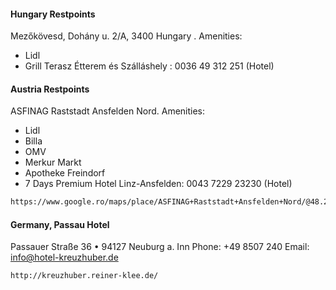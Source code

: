 #### Hungary Restpoints
Mezőkövesd, Dohány u. 2/A, 3400 Hungary . Amenities:
* Lidl
* Grill Terasz Étterem és Szálláshely : 0036 49 312 251 (Hotel)

#### Austria Restpoints
ASFINAG Raststadt Ansfelden Nord. Amenities:
* Lidl
* Billa
* OMV
* Merkur Markt
* Apotheke Freindorf
* 7 Days Premium Hotel Linz-Ansfelden: 0043 7229 23230 (Hotel)

```html
https://www.google.ro/maps/place/ASFINAG+Raststadt+Ansfelden+Nord/@48.2136191,14.2786914,17z/data=!3m1!4b1!4m5!3m4!1s0x47739582aa21e2b9:0xe54e6b319467e9e2!8m2!3d48.2136155!4d14.2808801
```
#### Germany, Passau Hotel
Passauer Straße 36 • 94127 Neuburg a. Inn
Phone: +49 8507 240
Email: info@hotel-kreuzhuber.de
```html
http://kreuzhuber.reiner-klee.de/
```
